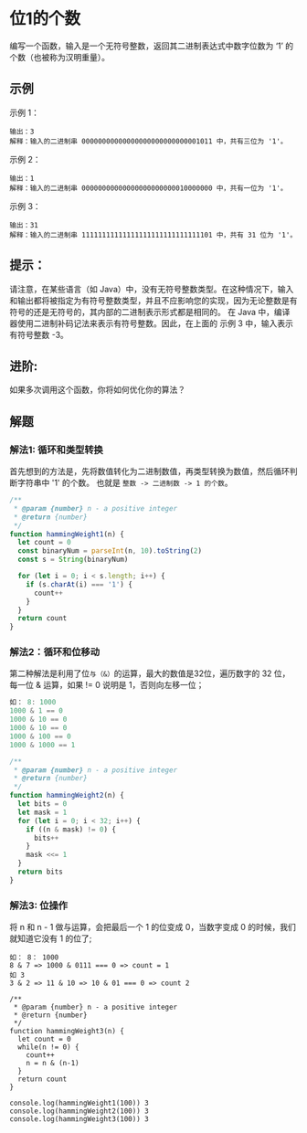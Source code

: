 # 位1的个数

编写一个函数，输入是一个无符号整数，返回其二进制表达式中数字位数为 ‘1’ 的个数（也被称为汉明重量）。

## 示例
示例 1：
```输入：00000000000000000000000000001011
输出：3
解释：输入的二进制串 00000000000000000000000000001011 中，共有三位为 '1'。
```
示例 2：
```输入：00000000000000000000000010000000
输出：1
解释：输入的二进制串 00000000000000000000000010000000 中，共有一位为 '1'。
```
示例 3：
```输入：11111111111111111111111111111101
输出：31
解释：输入的二进制串 11111111111111111111111111111101 中，共有 31 位为 '1'。
```
## 提示：

请注意，在某些语言（如 Java）中，没有无符号整数类型。在这种情况下，输入和输出都将被指定为有符号整数类型，并且不应影响您的实现，因为无论整数是有符号的还是无符号的，其内部的二进制表示形式都是相同的。
在 Java 中，编译器使用二进制补码记法来表示有符号整数。因此，在上面的 示例 3 中，输入表示有符号整数 -3。

## 进阶:

如果多次调用这个函数，你将如何优化你的算法？

## 解题

### 解法1: 循环和类型转换

首先想到的方法是，先将数值转化为二进制数值，再类型转换为数值，然后循环判断字符串中 '1' 的个数。 也就是 `整数 -> 二进制数 -> 1 的个数`。
```js
/**
 * @param {number} n - a positive integer
 * @return {number}
 */
function hammingWeight1(n) {
  let count = 0
  const binaryNum = parseInt(n, 10).toString(2)
  const s = String(binaryNum)

  for (let i = 0; i < s.length; i++) {
    if (s.charAt(i) === '1') {
      count++
    }
  }
  return count
}
```

### 解法2：循环和位移动

第二种解法是利用了位`与（&）`的运算，最大的数值是32位，遍历数字的 32 位，每一位 & 运算，如果 != 0 说明是 1，否则向左移一位；
```js
如： 8: 1000
1000 & 1 == 0
1000 & 10 == 0
1000 & 10 == 0
1000 & 100 == 0
1000 & 1000 == 1
```

```js
/**
 * @param {number} n - a positive integer
 * @return {number}
 */
function hammingWeight2(n) {
  let bits = 0
  let mask = 1
  for (let i = 0; i < 32; i++) {
    if ((n & mask) != 0) {
      bits++
    }
    mask <<= 1
  }
  return bits
}
```
### 解法3: 位操作

将 n 和 n - 1 做与运算，会把最后一个 1 的位变成 0，当数字变成 0 的时候，我们就知道它没有 1 的位了;

```
如： 8： 1000
8 & 7 => 1000 & 0111 === 0 => count = 1
如 3
3 & 2 => 11 & 10 => 10 & 01 === 0 => count 2
```
```
/**
 * @param {number} n - a positive integer
 * @return {number}
 */
function hammingWeight3(n) {
  let count = 0
  while(n != 0) {
    count++
    n = n & (n-1)
  }
  return count
}

console.log(hammingWeight1(100)) 3
console.log(hammingWeight2(100)) 3
console.log(hammingWeight3(100)) 3
```
